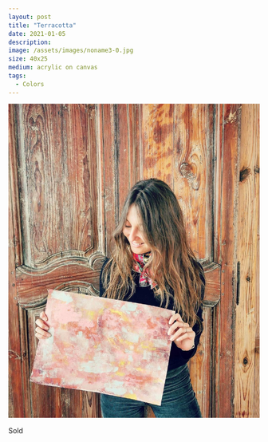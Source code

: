 ```yaml
---
layout: post
title: "Terracotta"
date: 2021-01-05
description: 
image: /assets/images/noname3-0.jpg
size: 40x25
medium: acrylic on canvas
tags:
  - Colors
---
```


<p align="center">
  <img src="/assets/images/noname3-1.jpg" />
</p>

Sold
